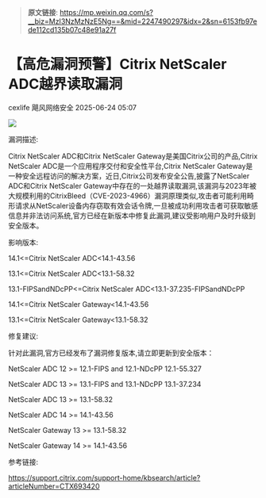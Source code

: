 > **原文链接**: https://mp.weixin.qq.com/s?__biz=MzI3NzMzNzE5Ng==&mid=2247490297&idx=2&sn=6153fb97ede112cd135b07c48e91a27f

#  【高危漏洞预警】Citrix NetScaler ADC越界读取漏洞  
cexlife  飓风网络安全   2025-06-24 05:07  
  
![](https://mmbiz.qpic.cn/mmbiz_png/ibhQpAia4xu00Um94S0fA3hKOSSz2ctOSoXHq9CCOF925GgKlWj071OibugsGrgiczLtxzvpYqFiaO55nCBKZSPq0GA/640?wx_fmt=png&from=appmsg "")  
  
漏洞描述:  
  
Citrix NetScaler ADC和Citrix NetScaler Gateway是美国Citrix公司的产品,Citrix NetScaler ADC是一个应用程序交付和安全性平台,Citrix NetScaler Gateway是一种安全远程访问的解决方案，近日,Citrix公司发布安全公告,披露了NetScaler ADC和Citrix NetScaler Gateway中存在的一处越界读取漏洞,该漏洞与2023年被大规模利用的CitrixBleed（CVE-2023-4966）漏洞原理类似,攻击者可能利用畸形请求从NetScaler设备内存窃取有效会话令牌,一旦被成功利用攻击者可获取敏感信息并非法访问系统,官方已经在新版本中修复此漏洞,建议受影响用户及时升级到安全版本。  
  
影响版本:  
  
14.1<=Citrix NetScaler ADC<14.1-43.56  
  
13.1<=Citrix NetScaler ADC<13.1-58.32  
  
13.1-FIPSandNDcPP<=Citrix NetScaler ADC<13.1-37.235-FIPSandNDcPP  
  
14.1<=Citrix NetScaler Gateway<14.1-43.56  
  
13.1<=Citrix NetScaler Gateway<13.1-58.32  
  
修复建议:  
  
针对此漏洞,官方已经发布了漏洞修复版本,请立即更新到安全版本：  
  
NetScaler ADC 12 >= 12.1-FIPS and 12.1-NDcPP 12.1-55.327  
  
NetScaler ADC 13 >= 13.1-FIPS and 13.1-NDcPP 13.1-37.234  
  
NetScaler ADC 13 >= 13.1-58.32  
  
NetScaler ADC 14 >= 14.1-43.56  
  
NetScaler Gateway 13 >= 13.1-58.32  
  
NetScaler Gateway 14 >= 14.1-43.56  
  
参考链接:  
  
https://support.citrix.com/support-home/kbsearch/article?articleNumber=CTX693420  
  
  
  
